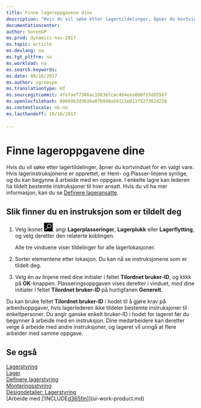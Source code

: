 ```yaml
---
title: Finne lageroppgavene dine
description: "Hvis du vil søke etter lagertildelinger, åpner du kortvinduet for en valgt vare. Hvis lagerinstruksjonene er opprettet, er Hent- og Plasser-linjene synlige, og du kan begynne å arbeide med en oppgave. I enkelte lagre kan lederen ha tildelt bestemte instruksjoner til hver ansatt."
documentationcenter: 
author: SorenGP
ms.prod: dynamics-nav-2017
ms.topic: article
ms.devlang: na
ms.tgt_pltfrm: na
ms.workload: na
ms.search.keywords: 
ms.date: 08/16/2017
ms.author: sgroespe
ms.translationtype: HT
ms.sourcegitcommit: 4fefaef7380ac10836fcac404eea006f55d8556f
ms.openlocfilehash: 60669b3d36d4a07b949a59113e811f527362d228
ms.contentlocale: nb-no
ms.lasthandoff: 10/16/2017

---
```

# <a name="how-to-find-your-warehouse-assignments"></a>Finne lageroppgavene dine
Hvis du vil søke etter lagertildelinger, åpner du kortvinduet for en valgt vare. Hvis lagerinstruksjonene er opprettet, er Hent- og Plasser-linjene synlige, og du kan begynne å arbeide med en oppgave. I enkelte lagre kan lederen ha tildelt bestemte instruksjoner til hver ansatt. Hvis du vil ha mer informasjon, kan du se [Definere lageransatte](warehouse-how-to-set-up-warehouse-employees.md).

## <a name="to-find-an-instruction-assigned-to-you"></a>Slik finner du en instruksjon som er tildelt deg  
1.  Velg ikonet ![Søk etter side eller rapport](media/ui-search/search_small.png "Søk etter side eller rapport"), angi **Lagerplasseringer**, **Lagerplukk** eller **Lagerflytting**, og velg deretter den relaterte koblingen.

    Alle tre vinduene viser tildelinger for alle lagerlokasjoner.  

2. Sorter elementene etter lokasjon. Du kan nå se instruksjonene som er tildelt deg.  
3. Velg én av linjene med dine initialer i feltet **Tilordnet bruker-ID**, og klikk på **OK**-knappen. Plasseringsoppgaven vises deretter i vinduet, med dine initialer i feltet **Tilordnet bruker-ID** på hurtigfanen **Generelt**.  

Du kan bruke feltet **Tilordnet bruker-ID** i hodet til å gjøre krav på arbeidsoppgaver, hvis lagerlederen ikke tildeler bestemte instruksjoner til enkeltpersoner. Du angir ganske enkelt bruker-ID i hodet for lageret før du begynner å arbeide med en instruksjon. Dine medarbeidere kan deretter velge å arbeide med andre instruksjoner, og lageret vil unngå at flere arbeider med samme oppgave.  

## <a name="see-also"></a>Se også  
[Lagerstyring](warehouse-manage-warehouse.md)  
[Lager](inventory-manage-inventory.md)  
[Definere lagerstyring](warehouse-setup-warehouse.md)     
[Monteringsstyring](assembly-assemble-items.md)    
[Designdetaljer: Lagerstyring](design-details-warehouse-management.md)  
[Arbeide med [!INCLUDE[d365fin](includes/d365fin_md.md)]](ui-work-product.md) 

